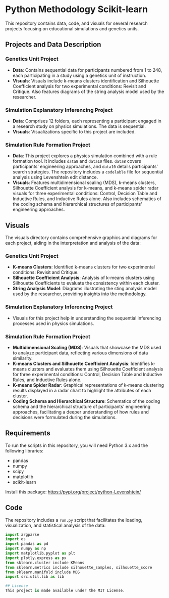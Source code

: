 # Python Methodology Scikit-learn

This repository contains data, code, and visuals for several research projects focusing on educational simulations and genetics units.

## Projects and Data Description

### Genetics Unit Project
- **Data**: Contains sequential data for participants numbered from 1 to 248, each participating in a study using a genetics unit of instruction.
- **Visuals**: Visuals include k-means clusters identification and Silhouette Coefficient analysis for two experimental conditions: Revisit and Critique. Also features diagrams of the string analysis model used by the researcher.

### Simulation Explanatory Inferencing Project
- **Data**: Comprises 12 folders, each representing a participant engaged in a research study on physics simulations. The data is sequential.
- **Visuals**: Visualizations specific to this project are included.

### Simulation Rule Formation Project
- **Data**: This project explores a physics simulation combined with a rule formation tool. It includes `data8` and `data10` files. `data8` covers participants' engineering approaches, and `data10` details participants' search strategies. The repository includes a `codelable` file for sequential analysis using Levenshtein edit distance.
- **Visuals**: Features multidimensional scaling (MDS), k-means clusters, Silhouette Coefficient analysis for k-means, and k-means spider radar visuals for three experimental conditions: Control, Decision Table and Inductive Rules, and Inductive Rules alone. Also includes schematics of the coding schema and hierarchical structures of participants' engineering approaches.

## Visuals

The visuals directory contains comprehensive graphics and diagrams for each project, aiding in the interpretation and analysis of the data:

### Genetics Unit Project
- **K-means Clusters**: Identified k-means clusters for two experimental conditions: Revisit and Critique.
- **Silhouette Coefficient Analysis**: Analysis of k-means clusters using Silhouette Coefficients to evaluate the consistency within each cluster.
- **String Analysis Model**: Diagrams illustrating the sting analysis model used by the researcher, providing insights into the methodology.

### Simulation Explanatory Inferencing Project
- Visuals for this project help in understanding the sequential inferencing processes used in physics simulations.

### Simulation Rule Formation Project
- **Multidimensional Scaling (MDS)**: Visuals that showcase the MDS used to analyze participant data, reflecting various dimensions of data similarity.
- **K-means Clusters and Silhouette Coefficient Analysis**: Identifies k-means clusters and evaluates them using Silhouette Coefficient analysis for three experimental conditions: Control, Decision Table and Inductive Rules, and Inductive Rules alone.
- **K-means Spider Radar**: Graphical representations of k-means clustering results displayed in a radar chart to highlight the attributes of each cluster.
- **Coding Schema and Hierarchical Structure**: Schematics of the coding schema and the hierarchical structure of participants' engineering approaches, facilitating a deeper understanding of how rules and decisions were formulated during the simulations.

## Requirements

To run the scripts in this repository, you will need Python 3.x and the following libraries:

- pandas
- numpy
- scipy
- matplotlib
- scikit-learn

Install this package: 
https://pypi.org/project/python-Levenshtein/

## Code

The repository includes a `run.py` script that facilitates the loading, visualization, and statistical analysis of the data:
```python
import argparse
import os
import pandas as pd
import numpy as np
import matplotlib.pyplot as plt
import plotly.express as px
from sklearn.cluster include KMeans
from sklearn.metrics include silhouette_samples, silhouette_score
from sklearn.manifold include MDS
import src.util.lib as lib

## License
This project is made available under the MIT License.
